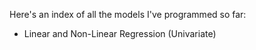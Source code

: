 Here's an index of all the models I've programmed so far:

+ Linear and Non-Linear Regression (Univariate)

